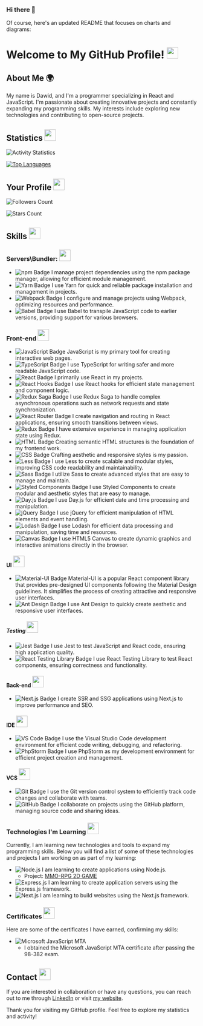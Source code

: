 ### Hi there 👋

Of course, here's an updated README that focuses on charts and diagrams:

# Welcome to My GitHub Profile!  <img src="https://github.com/github.png" width="30" height="30">



## About Me 🌍

My name is Dawid, and I'm a programmer specializing in React and JavaScript. I'm passionate about creating innovative projects and constantly expanding my programming skills. My interests include exploring new technologies and contributing to open-source projects.


## Statistics  <img src="[https://github.com/github.png](https://img.icons8.com/dusk/64/000000/statistics.png)" width="30" height="30"> 

![Activity Statistics](https://github-readme-stats.vercel.app/api?username=marksoft92&show_icons=true&theme=radical&count_private=true)

[![Top Languages](https://github-readme-stats.vercel.app/api/top-langs/?username=marksoft92&layout=compact&theme=radical&langs_count=10)](https://github.com/marksoft92)

## Your Profile <img src="https://img.icons8.com/color/48/000000/github.png" width="30" height="30">

![Followers Count](https://img.shields.io/github/followers/marksoft92?label=Followers&style=social)

![Stars Count](https://img.shields.io/github/stars/marksoft92?label=Stars&style=social)

## Skills <img src="https://img.icons8.com/color/48/000000/code.png" width="30" height="30">

### Servers\Bundler: <img src="https://img.icons8.com/color/48/000000/hammer.png" width="30" height="30">
- ![npm Badge](https://img.shields.io/badge/-npm-CB3837?logo=npm&logoColor=white) I manage project dependencies using the npm package manager, allowing for efficient module management.
- ![Yarn Badge](https://img.shields.io/badge/-Yarn-2C8EBB?logo=yarn&logoColor=white) I use Yarn for quick and reliable package installation and management in projects.
- ![Webpack Badge](https://img.shields.io/badge/-Webpack-8DD6F9?logo=webpack&logoColor=white) I configure and manage projects using Webpack, optimizing resources and performance.
- ![Babel Badge](https://img.shields.io/badge/-Babel-F9DC3E?logo=babel&logoColor=white) I use Babel to transpile JavaScript code to earlier versions, providing support for various browsers.


### Front-end <img src="https://img.icons8.com/color/48/000000/web.png" width="30" height="30">
- ![JavaScript Badge](https://img.shields.io/badge/-JavaScript-F7DF1E?logo=javascript&logoColor=white) JavaScript is my primary tool for creating interactive web pages.
- ![TypeScript Badge](https://img.shields.io/badge/-TypeScript-3178C6?logo=typescript&logoColor=white) I use TypeScript for writing safer and more readable JavaScript code.
- ![React Badge](https://img.shields.io/badge/-React-61DAFB?logo=react&logoColor=white) I primarily use React in my projects.
- ![React Hooks Badge](https://img.shields.io/badge/-React%20Hooks-61DAFB?logo=react&logoColor=white) I use React hooks for efficient state management and component logic.
- ![Redux Saga Badge](https://img.shields.io/badge/-Redux%20Saga-999999?logo=redux-saga&logoColor=white) I use Redux Saga to handle complex asynchronous operations such as network requests and state synchronization.
- ![React Router Badge](https://img.shields.io/badge/-React%20Router-CA4245?logo=react-router&logoColor=white) I create navigation and routing in React applications, ensuring smooth transitions between views.
- ![Redux Badge](https://img.shields.io/badge/-Redux-764ABC?logo=redux&logoColor=white) I have extensive experience in managing application state using Redux.
- ![HTML Badge](https://img.shields.io/badge/-HTML5-E34F26?logo=html5&logoColor=white) Creating semantic HTML structures is the foundation of my frontend work.
- ![CSS Badge](https://img.shields.io/badge/-CSS3-1572B6?logo=css3&logoColor=white) Crafting aesthetic and responsive styles is my passion.
- ![Less Badge](https://img.shields.io/badge/-Less-1D365D?logo=less&logoColor=white) I use Less to create scalable and modular styles, improving CSS code readability and maintainability.
- ![Sass Badge](https://img.shields.io/badge/-Sass-CC6699?logo=sass&logoColor=white) I utilize Sass to create advanced styles that are easy to manage and maintain.
- ![Styled Components Badge](https://img.shields.io/badge/-Styled%20Components-DB7093?logo=styled-components&logoColor=white) I use Styled Components to create modular and aesthetic styles that are easy to manage.
- ![Day.js Badge](https://img.shields.io/badge/-Day.js-F9C300?logo=javascript&logoColor=white) I use Day.js for efficient date and time processing and manipulation.
- ![jQuery Badge](https://img.shields.io/badge/-jQuery-0769AD?logo=jquery&logoColor=white) I use jQuery for efficient manipulation of HTML elements and event handling.
- ![Lodash Badge](https://img.shields.io/badge/-Lodash-14A800?logo=lodash&logoColor=white) I use Lodash for efficient data processing and manipulation, saving time and resources.
- ![Canvas Badge](https://img.shields.io/badge/-Canvas-150F1D?logo=html5&logoColor=white) I use HTML5 Canvas to create dynamic graphics and interactive animations directly in the browser.

#### UI <img src="https://img.icons8.com/color/48/000000/paint-palette.png" width="30" height="30">
- ![Material-UI Badge](https://img.shields.io/badge/-Material--UI-0081CB?logo=material-ui&logoColor=white) Material-UI is a popular React component library that provides pre-designed UI components following the Material Design guidelines. It simplifies the process of creating attractive and responsive user interfaces.
- ![Ant Design Badge](https://img.shields.io/badge/-Ant%20Design-0170FE?logo=ant-design&logoColor=white) I use Ant Design to quickly create aesthetic and responsive user interfaces.


##### Testing <img src="https://img.icons8.com/color/48/000000/test-tube.png" width="30" height="30">
- ![Jest Badge](https://img.shields.io/badge/-Jest-C21325?logo=jest&logoColor=white) I use Jest to test JavaScript and React code, ensuring high application quality.
- ![React Testing Library Badge](https://img.shields.io/badge/-React%20Testing%20Library-E33332?logo=testing-library&logoColor=white) I use React Testing Library to test React components, ensuring correctness and functionality.

#### Back-end <img src="https://img.icons8.com/color/48/000000/server.png" width="30" height="30">
- ![Next.js Badge](https://img.shields.io/badge/-Next.js-000000?logo=next.js&logoColor=white) I create SSR and SSG applications using Next.js to improve performance and SEO.


#### IDE <img src="https://img.icons8.com/color/48/000000/visual-studio.png" width="30" height="30">
- ![VS Code Badge](https://img.shields.io/badge/-VS%20Code-007ACC?logo=visual-studio-code&logoColor=white) I use the Visual Studio Code development environment for efficient code writing, debugging, and refactoring.
- ![PhpStorm Badge](https://img.shields.io/badge/-PhpStorm-000000?logo=phpstorm&logoColor=white) I use PhpStorm as my development environment for efficient project creation and management.

#### VCS <img src="https://img.icons8.com/color/48/000000/git.png" width="30" height="30">

- ![Git Badge](https://img.shields.io/badge/-Git-F05032?logo=git&logoColor=white) I use the Git version control system to efficiently track code changes and collaborate with teams.
- ![GitHub Badge](https://img.shields.io/badge/-GitHub-181717?logo=github&logoColor=white) I collaborate on projects using the GitHub platform, managing source code and sharing ideas.

### Technologies I'm Learning <img src="https://img.icons8.com/color/48/000000/open-book.png" width="30" height="30">

Currently, I am learning new technologies and tools to expand my programming skills. Below you will find a list of some of these technologies and projects I am working on as part of my learning:

- ![Node.js](https://img.shields.io/badge/-Node.js-339933?logo=node.js&logoColor=white) I am learning to create applications using Node.js.
  - Project: [MMO-RPG 2D GAME](https://github.com/marksoft92/mmorpg-game-backend)
- ![Express.js](https://img.shields.io/badge/-Express.js-000000?logo=express&logoColor=white) I am learning to create application servers using the Express.js framework.
- ![Next.js](https://img.shields.io/badge/-Next.js-000000?logo=next.js&logoColor=white) I am learning to build websites using the Next.js framework.

### Certificates <img src="https://img.icons8.com/color/48/000000/certificate.png" width="30" height="30">

Here are some of the certificates I have earned, confirming my skills:

- ![Microsoft JavaScript MTA](https://img.shields.io/badge/-Microsoft%20JavaScript%20MTA-0078D4?logo=microsoft&logoColor=white) 
  - I obtained the Microsoft JavaScript MTA certificate after passing the 98-382 exam.

## Contact <img src="https://img.icons8.com/color/48/000000/email.png" width="30" height="30">

If you are interested in collaboration or have any questions, you can reach out to me through [LinkedIn](https://www.linkedin.com/in/dawid-bie%C5%84kowski/) or visit [my website](https://www.code-review.pl).

Thank you for visiting my GitHub profile. Feel free to explore my statistics and activity!

<!--
**marksoft92/marksoft92** is a ✨ _special_ ✨ repository because its `README.md` (this file) appears on your GitHub profile.

Here are some ideas to get you started:

- 🔭 I’m currently working on ...
- 🌱 I’m currently learning ...
- 👯 I’m looking to collaborate on ...
- 🤔 I’m looking for help with ...
- 💬 Ask me about ...
- 📫 How to reach me: ...
- 😄 Pronouns: ...
- ⚡ Fun fact: ...
-->
